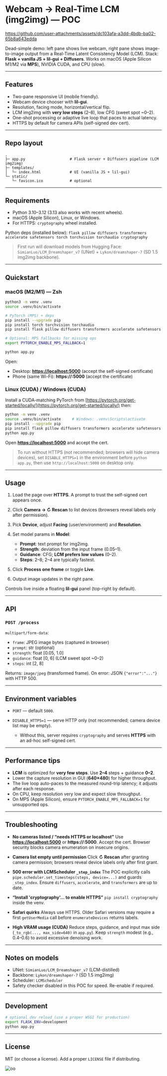 # Webcam → Real-Time LCM (img2img) — POC



https://github.com/user-attachments/assets/dc103afa-a3dd-4bdb-ba02-65b8a643edda



Dead-simple demo: left pane shows live webcam, right pane shows image-to-image output from a Real-Time Latent Consistency Model (LCM).
Stack: **Flask + vanilla JS + lil-gui + Diffusers**. Works on macOS (Apple Silicon M1/M2 via **MPS**), NVIDIA CUDA, and CPU (slow).

---

## Features

* Two-pane responsive UI (mobile friendly).
* Webcam device chooser with **lil-gui**.
* Resolution, facing mode, horizontal/vertical flip.
* LCM img2img with **very low steps** (2–8), low CFG (sweet spot ~0–2).
* One-shot processing or adaptive live loop that paces to actual latency.
* HTTPS by default for camera APIs (self-signed dev cert).

---

## Repo layout

```
.
├─ app.py                    # Flask server + Diffusers pipeline (LCM img2img)
├─ templates/
│  └─ index.html             # UI (vanilla JS + lil-gui)
└─ static/
   └─ favicon.ico            # optional
```

---

## Requirements

* Python 3.10–3.12 (3.13 also works with recent wheels).
* macOS (Apple Silicon), Linux, or Windows.
* For HTTPS: `cryptography` wheel installed.

Python deps (installed below):
`flask pillow diffusers transformers accelerate safetensors torch torchvision torchaudio cryptography`

> First run will download models from Hugging Face:
> `SimianLuo/LCM_Dreamshaper_v7` (UNet) + `Lykon/dreamshaper-7` (SD 1.5 img2img backbone).

---

## Quickstart

### macOS (M2/M1) — Zsh

```zsh
python3 -m venv .venv
source .venv/bin/activate

# PyTorch (MPS) + deps
pip install --upgrade pip
pip install torch torchvision torchaudio
pip install flask pillow diffusers transformers accelerate safetensors cryptography

# Optional: MPS fallbacks for missing ops
export PYTORCH_ENABLE_MPS_FALLBACK=1

python app.py
```

Open:

* Desktop: **[https://localhost:5000](https://localhost:5000)** (accept the self-signed certificate)
* Phone (same Wi-Fi): **https://<your-mac-ip>:5000** (accept the certificate)

### Linux (CUDA) / Windows (CUDA)

Install a CUDA-matching PyTorch from [https://pytorch.org/get-started/locally/](https://pytorch.org/get-started/locally/) then:

```bash
python -m venv .venv
source .venv/bin/activate     # Windows: .venv\Scripts\activate
pip install --upgrade pip
pip install flask pillow diffusers transformers accelerate safetensors cryptography
python app.py
```

Open **[https://localhost:5000](https://localhost:5000)** and accept the cert.

> To run without HTTPS (not recommended; browsers will hide camera devices), set `DISABLE_HTTPS=1` in the environment before `python app.py`, then use `http://localhost:5000` on desktop only.

---

## Usage

1. Load the page over **HTTPS**. A prompt to trust the self-signed cert appears once.
2. Click **Camera → ↻ Rescan** to list devices (browsers reveal labels only after permission).
3. Pick **Device**, adjust **Facing** (user/environment) and **Resolution**.
4. Set model params in **Model**:

   * **Prompt**: text prompt for img2img.
   * **Strength**: deviation from the input frame (0.05–1).
   * **Guidance**: CFG; **LCM prefers low values** (0–2).
   * **Steps**: 2–8; 2–4 are typically fastest.
5. Click **Process one frame** or toggle **Live**.
6. Output image updates in the right pane.

Controls live inside a floating **lil-gui** panel (top-right by default).

---

## API

### `POST /process`

`multipart/form-data`:

* `frame`: JPEG image bytes (captured in browser)
* `prompt`: str (optional)
* `strength`: float [0.05, 1.0]
* `guidance`: float [0, 6] (LCM sweet spot ~0–2)
* `steps`: int [2, 8]

Returns: `image/jpeg` (transformed frame).
On error: JSON `{"error":"..."}` with HTTP 500.

---

## Environment variables

* `PORT` — default `5000`.
* `DISABLE_HTTPS=1` — serve HTTP only (not recommended; camera device list may be empty).

  * Without this, server requires `cryptography` and serves **HTTPS** with an ad-hoc self-signed cert.

---

## Performance tips

* **LCM** is optimized for **very few steps**. Use **2–4** steps + guidance **0–2**.
* Lower the capture resolution in GUI (**640×480**) for higher throughput.
* The live loop auto-paces to the measured round-trip latency; it adjusts after each response.
* On CPU, keep resolution very low and expect slow throughput.
* On MPS (Apple Silicon), ensure `PYTORCH_ENABLE_MPS_FALLBACK=1` for unsupported ops.

---

## Troubleshooting

* **No cameras listed / “needs HTTPS or localhost”**
  Use **[https://localhost:5000](https://localhost:5000)** or **https://<LAN-IP>:5000**. Accept the cert.
  Browser security blocks camera enumeration on insecure origins.

* **Camera list empty until permission**
  Click **↻ Rescan** after granting camera permission; browsers reveal device labels only after first grant.

* **500 error with LCMScheduler `_step_index`**
  The POC explicitly calls `pipe.scheduler.set_timesteps(steps, device=...)` and guards `_step_index`.
  Ensure `diffusers`, `accelerate`, and `transformers` are up to date.

* **“Install 'cryptography'… to enable HTTPS”**
  `pip install cryptography` inside the venv.

* **Safari quirks**
  Always use HTTPS. Older Safari versions may require a first `getUserMedia` call before `enumerateDevices` returns labels.

* **High VRAM usage (CUDA)**
  Reduce steps, guidance, and input max side (`_to_rgb(..., max_side=640)` in `app.py`).
  Keep `strength` modest (e.g., 0.4–0.6) to avoid excessive denoising work.

---

## Notes on models

* UNet: `SimianLuo/LCM_Dreamshaper_v7` (LCM-distilled)
* Backbone: `Lykon/dreamshaper-7` (SD 1.5 img2img)
* Scheduler: `LCMScheduler`
* Safety checker disabled in this POC for speed. Re-enable if required.

---

## Development

```bash
# optional dev reload (use a proper WSGI for production)
export FLASK_ENV=development
python app.py
```

---

## License

MIT (or choose a license). Add a proper `LICENSE` file if distributing.

![oo](https://github.com/user-attachments/assets/f7976cc9-8e36-4ccd-856f-d3c6c8f88b56)

